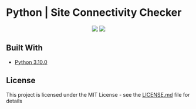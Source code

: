 # Python | Site Connectivity Checker

<p align="center"><a href="https://github.com/CodeHunter00/sitecheck/releases"><img src="https://img.shields.io/github/v/release/CodeHunter00/sitecheck?display_name=tag&label=Release"></a>
  <a href="https://github.com/CodeHunter00/sitecheck"><img src="https://img.shields.io/github/license/CodeHunter00/sitecheck?color=critical&label=License"></a>
</p>

## Built With

* [Python 3.10.0](https://www.python.org/)

## License

This project is licensed under the MIT License - see the [LICENSE.md](LICENSE) file for details
